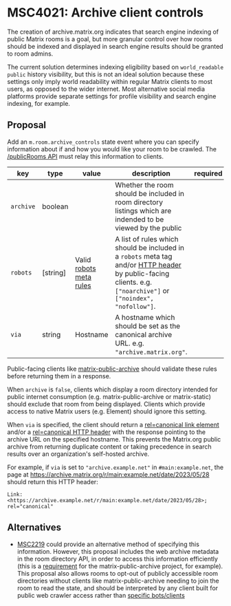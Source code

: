 # MSC4021: Archive client controls

The creation of archive.matrix.org indicates that search engine indexing of public Matrix rooms is a goal, but more
granular control over how rooms should be indexed and displayed in search engine results should be granted to room
admins.

The current solution determines indexing eligibility based on `world_readable` `public` history visibility, but this is
not an ideal solution because these settings only imply world readability within regular Matrix clients to most users,
as opposed to the wider internet. Most alternative social media platforms provide separate settings for profile
visibility and search engine indexing, for example.


## Proposal

Add an `m.room.archive_controls` state event where you can specify information about if and how you would like your
room to be crawled. The [/publicRooms API](https://spec.matrix.org/v1.7/client-server-api/#get_matrixclientv3publicrooms)
must relay this information to clients.

| key | type | value | description | required
|--|--|--|--|--
| `archive` | boolean | | Whether the room should be included in room directory listings which are indended to be viewed by the public |
| `robots` | [string] | Valid [robots meta rules](https://developers.google.com/search/docs/crawling-indexing/robots-meta-tag#directives) | A list of rules which should be included in a `robots` meta tag and/or [HTTP header](https://developers.google.com/search/docs/crawling-indexing/robots-meta-tag#xrobotstag-implementation) by public-facing clients. e.g. `["noarchive"]` or `["noindex", "nofollow"]`.
| `via` | string | Hostname | A hostname which should be set as the canonical archive URL. e.g. `"archive.matrix.org"`.

Public-facing clients like [matrix-public-archive](https://github.com/matrix-org/matrix-public-archive) should validate
these rules before returning them in a response.

When `archive` is `false`, clients which display a room directory intended for public internet consumption (e.g.
matrix-public-archive or matrix-static) should exclude that room from being displayed. Clients which provide access
to native Matrix users (e.g. Element) should ignore this setting.

When `via` is specified, the client should return a [rel=canonical link element](https://developers.google.com/search/docs/crawling-indexing/consolidate-duplicate-urls#rel-canonical-link-method)
and/or a [rel=canonical HTTP header](https://developers.google.com/search/docs/crawling-indexing/consolidate-duplicate-urls#rel-canonical-header-method)
with the response pointing to the archive URL on the specified hostname. This prevents the Matrix.org public archive
from returning duplicate content or taking precedence in search results over an organization's self-hosted archive.

For example, if `via` is set to `"archive.example.net"` in `#main:example.net`, the page at
https://archive.matrix.org/r/main:example.net/date/2023/05/28 should return this HTTP header:

```
Link: <https://archive.example.net/r/main:example.net/date/2023/05/28>; rel="canonical"
```


## Alternatives

- [MSC2219](https://github.com/matrix-org/matrix-spec-proposals/pull/2291) could provide an alternative method of
  specifying this information. However, this proposal includes the web archive metadata in the room directory API,
  in order to access this information efficiently (this is a [requirement](https://github.com/matrix-org/matrix-public-archive/issues/47#issuecomment-1536938601)
  for the matrix-public-archive project, for example). This proposal also allows rooms to opt-out of publicly accessible
  room directories without clients like matrix-public-archive needing to join the room to read the state, and should
  be interpreted by any client built for public web crawler access rather than [specific bots/clients](https://github.com/matrix-org/matrix-spec-proposals/pull/2291/files#diff-2b62d9e1c5ef21f7e10959da64da4000a69069b4dfb5d436db30d12c6bd23cb7R21-R23)
